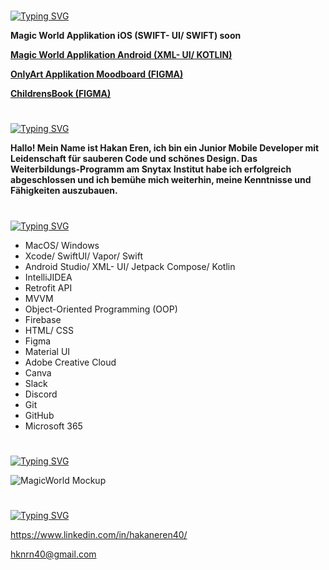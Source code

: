 #

[![Typing SVG](https://readme-typing-svg.demolab.com?font=Silkscreen&size=29&pause=1000&color=A35213&repeat=false&width=435&lines=Meine+Projekte)](https://git.io/typing-svg)

**Magic World Applikation iOS (SWIFT- UI/ SWIFT) soon** 

[**Magic World Applikation Android (XML- UI/ KOTLIN)**](https://github.com/HakanSyntax/MagicWorldAndroid)

[**OnlyArt Applikation Moodboard (FIGMA)**](https://github.com/HakanSyntax/Moodboard)

[**ChildrensBook (FIGMA)**](https://www.paperturn-view.com/hknrn40/prinzessin-eleanor-und-die-macht-der-gemeinschaft?pid=ODg8840538&v=1.1)

#

[![Typing SVG](https://readme-typing-svg.demolab.com?font=Silkscreen&size=29&pause=1000&color=A35213&repeat=false&width=435&lines=%C3%BCber+mich)](https://git.io/typing-svg)

**Hallo! Mein Name ist Hakan Eren, ich bin ein Junior Mobile Developer mit Leidenschaft für sauberen Code und schönes Design. Das Weiterbildungs-Programm am Snytax Institut habe ich erfolgreich abgeschlossen und ich bemühe mich weiterhin, meine Kenntnisse und Fähigkeiten auszubauen.**

#

[![Typing SVG](https://readme-typing-svg.demolab.com?font=Silkscreen&size=29&pause=1000&color=A35213&repeat=false&width=435&lines=Tech+stack)](https://git.io/typing-svg)

- MacOS/ Windows
- Xcode/ SwiftUI/ Vapor/ Swift
- Android Studio/ XML- UI/ Jetpack Compose/ Kotlin
- IntelliJIDEA
- Retrofit API
- MVVM
- Object-Oriented Programming (OOP)
- Firebase
- HTML/ CSS
- Figma
- Material UI 
- Adobe Creative Cloud
- Canva
- Slack
- Discord
- Git
- GitHub 
- Microsoft 365

#

[![Typing SVG](https://readme-typing-svg.demolab.com?font=Silkscreen&size=29&pause=1000&color=A35213&repeat=false&width=435&lines=Manxot)](https://git.io/typing-svg)

![MagicWorld Mockup](MockupFile.jpg) 

#

[![Typing SVG](https://readme-typing-svg.demolab.com?font=Silkscreen&size=29&pause=1000&color=A35213&repeat=false&width=435&lines=kontakt)](https://git.io/typing-svg)

https://www.linkedin.com/in/hakaneren40/


hknrn40@gmail.com



